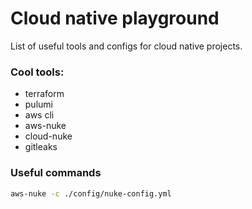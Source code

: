 # Cloud native playground

List of useful tools and configs for cloud native projects.

### Cool tools:

-   terraform
-   pulumi
-   aws cli
-   aws-nuke
-   cloud-nuke
-   gitleaks

### Useful commands

```sh
aws-nuke -c ./config/nuke-config.yml
```

